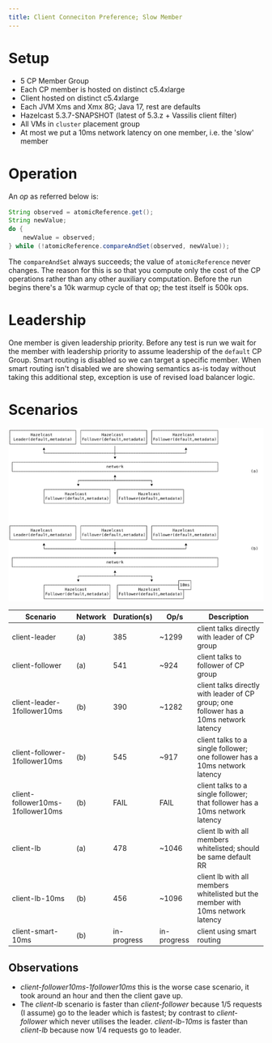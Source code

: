 ```yaml
---
title: Client Conneciton Preference; Slow Member
---
```


# Setup

- 5 CP Member Group
- Each CP member is hosted on distinct c5.4xlarge
- Client hosted on distinct c5.4xlarge
- Each JVM Xms and Xmx 8G; Java 17, rest are defaults
- Hazelcast 5.3.7-SNAPSHOT (latest of 5.3.z + Vassilis client filter)
- All VMs in `cluster` placement group
- At most we put a 10ms network latency on one member, i.e. the 'slow' member

# Operation

An _op_ as referred below is:

```java
String observed = atomicReference.get();
String newValue;
do {
    newValue = observed;
} while (!atomicReference.compareAndSet(observed, newValue));
```

The `compareAndSet` always succeeds; the value of `atomicReference` never changes. The reason for
this is so that you compute only the cost of the CP operations rather than any other auxiliary
computation. Before the run begins there's a 10k warmup cycle of that op; the test itself is 500k
ops.

# Leadership

One member is given leadership priority. Before any test is run we wait for the member with
leadership priority to assume leadership of the `default` CP Group. Smart routing is disabled so we
can target a specific member. When smart routing isn't disabled we are showing semantics as-is today
without taking this additional step, exception is use of revised load balancer logic.

# Scenarios

![](topology.svg)

| Scenario                          | Network | Duration(s) | Op/s        | Description                                                                            |
| --------------------------------- | ------- | ----------- | ----------- | -------------------------------------------------------------------------------------- |
| client-leader                     | (a)     | 385         | ~1299       | client talks directly with leader of CP group                                          |
| client-follower                   | (a)     | 541         | ~924        | client talks to follower of CP group                                                   |
| client-leader-1follower10ms       | (b)     | 390         | ~1282       | client talks directly with leader of CP group; one follower has a 10ms network latency |
| client-follower-1follower10ms     | (b)     | 545         | ~917        | client talks to a single follower; one follower has a 10ms network latency             |
| client-follower10ms-1follower10ms | (b)     | FAIL        | FAIL        | client talks to a single follower; that follower has a 10ms network latency            |
| client-lb                         | (a)     | 478         | ~1046       | client lb with all members whitelisted; should be same default RR                      |
| client-lb-10ms                    | (b)     | 456         | ~1096       | client lb with all members whitelisted but the member with 10ms network latency        |
| client-smart-10ms                 | (b)     | in-progress | in-progress | client using smart routing                                                             |

## Observations

- _client-follower10ms-1follower10ms_ this is the worse case scenario, it took around an hour and
  then the client gave up.
- The _client-lb_ scenario is faster than _client-follower_ because 1/5 requests (I assume) go to
  the leader which is fastest; by contrast to _client-follower_ which never utilises the leader.
  _client-lb-10ms_ is faster than _client-lb_ because now 1/4 requests go to leader.
